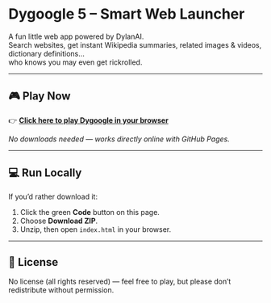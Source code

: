 # Dygoogle 5 – Smart Web Launcher  

A fun little web app powered by DylanAI.  
Search websites, get instant Wikipedia summaries, related images & videos, dictionary definitions…  
who knows you may even get rickrolled. 

---

## 🎮 Play Now  

👉 [**Click here to play Dygoogle in your browser**](https://dylanplane737.github.io/Dygoogle-5/)  

_No downloads needed — works directly online with GitHub Pages._  

---

## 💻 Run Locally  

If you’d rather download it:  
1. Click the green **Code** button on this page.  
2. Choose **Download ZIP**.  
3. Unzip, then open `index.html` in your browser.  

---
## 📜 License  

No license (all rights reserved) — feel free to play, but please don’t redistribute without permission.  
